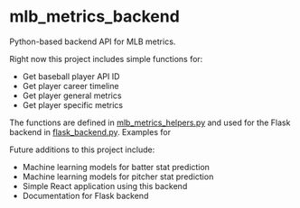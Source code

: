 # mlb_metrics_backend

Python-based backend API for MLB metrics.

Right now this project includes simple functions for:

- Get baseball player API ID
- Get player career timeline
- Get player general metrics
- Get player specific metrics

The functions are defined in [mlb_metrics_helpers.py](mlb_metrics_helpers.py) and used for the Flask backend in [flask_backend.py](flask_backend.py).
Examples for 

Future additions to this project include:

- Machine learning models for batter stat prediction
- Machine learning models for pitcher stat prediction
- Simple React application using this backend
- Documentation for Flask backend